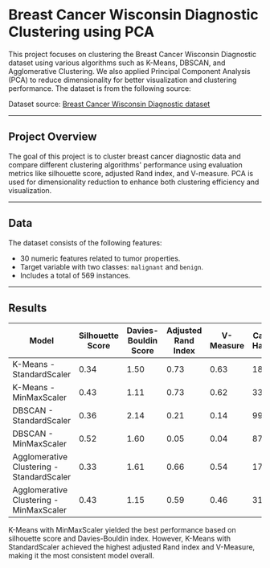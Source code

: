 # Breast Cancer Wisconsin Diagnostic Clustering using PCA

This project focuses on clustering the Breast Cancer Wisconsin Diagnostic dataset using various algorithms such as K-Means, DBSCAN, and Agglomerative Clustering. We also applied Principal Component Analysis (PCA) to reduce dimensionality for better visualization and clustering performance. The dataset is from the following source:

Dataset source: [Breast Cancer Wisconsin Diagnostic dataset](https://archive.ics.uci.edu/ml/datasets/Breast+Cancer+Wisconsin+%28Diagnostic%29)

---

## Project Overview

The goal of this project is to cluster breast cancer diagnostic data and compare different clustering algorithms' performance using evaluation metrics like silhouette score, adjusted Rand index, and V-measure. PCA is used for dimensionality reduction to enhance both clustering efficiency and visualization.

---

## Data

The dataset consists of the following features:
- 30 numeric features related to tumor properties.
- Target variable with two classes: `malignant` and `benign`.
- Includes a total of 569 instances.

---

## Results

| Model                              | Silhouette Score | Davies-Bouldin Score | Adjusted Rand Index | V-Measure | Calinski-Harabasz |
|-------------------------------------|------------------|----------------------|---------------------|-----------|-------------------|
| K-Means - StandardScaler            | 0.34             | 1.50                 | 0.73                | 0.63      | 183.56            |
| K-Means - MinMaxScaler              | 0.43             | 1.11                 | 0.73                | 0.62      | 330.08            |
| DBSCAN - StandardScaler             | 0.36             | 2.14                 | 0.21                | 0.14      | 99.24             |
| DBSCAN - MinMaxScaler               | 0.52             | 1.60                 | 0.05                | 0.04      | 87.77             |
| Agglomerative Clustering - StandardScaler | 0.33         | 1.61                 | 0.66                | 0.54      | 170.39            |
| Agglomerative Clustering - MinMaxScaler | 0.43          | 1.15                 | 0.59                | 0.46      | 317.63            |

K-Means with MinMaxScaler yielded the best performance based on silhouette score and Davies-Bouldin index. However, K-Means with StandardScaler achieved the highest adjusted Rand index and V-Measure, making it the most consistent model overall.
